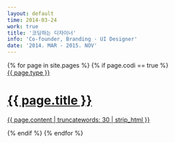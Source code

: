 ```yaml
---
layout: default
time: 2014-03-24
work: true
title: '코딩하는 디자이너'
info: 'Co-founder, Branding · UI Designer'
date: '2014. MAR - 2015. NOV'
---
```


<div class="catalogue">
{% for page in site.pages %}
{% if page.codi == true %}
<a href="{{ page.url | prepend: site.baseurl }}" class="catalogue-item">
    <div>
        <!--
        <time datetime="{{ post.date }}" class="catalogue-time">{{ post.date | date: "%B %d, %Y" }}</time>
        -->
        <div class="catalogue-type">{{ page.type }}</div>
        <h1 class="catalogue-title">{{ page.title }}</h1>
        <p class="body">
          {{ page.content | truncatewords: 30 | strip_html }}
        </p>
    </div>
</a>
{% endif %}
{% endfor %}
</div>